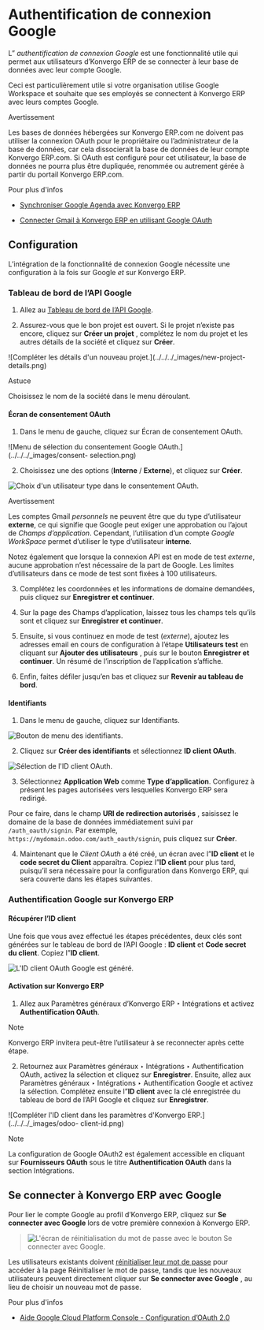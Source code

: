 # Authentification de connexion Google

L” _authentification de connexion Google_ est une fonctionnalité utile qui
permet aux utilisateurs d’Konvergo ERP de se connecter à leur base de données avec
leur compte Google.

Ceci est particulièrement utile si votre organisation utilise Google Workspace
et souhaite que ses employés se connectent à Konvergo ERP avec leurs comptes Google.

<div class="alert alert-warning">
<p class="alert-title">
Avertissement</p><p>Les bases de données hébergées sur Konvergo ERP.com ne doivent pas utiliser la connexion OAuth pour le propriétaire ou l’administrateur de la base de données, car cela dissocierait la base de données de leur compte Konvergo ERP.com. Si OAuth est configuré pour cet utilisateur, la base de données ne pourra plus être dupliquée, renommée ou autrement gérée à partir du portail Konvergo ERP.com.</p>
</div> <div class="alert alert-secondary">
<p class="alert-title">
Pour plus d'infos</p><ul>
<li><p><a href="../../productivity/calendar/google">Synchroniser Google Agenda avec Konvergo ERP</a></p></li>
<li><p><a href="../email_communication/google_oauth">Connecter Gmail à Konvergo ERP en utilisant Google OAuth</a></p></li>
</ul>
</div>

## Configuration

L’intégration de la fonctionnalité de connexion Google nécessite une
configuration à la fois sur Google _et_ sur Konvergo ERP.

### Tableau de bord de l’API Google

  1. Allez au [Tableau de bord de l’API Google](https://console.developers.google.com/).

  2. Assurez-vous que le bon projet est ouvert. Si le projet n’existe pas encore, cliquez sur **Créer un projet** , complétez le nom du projet et les autres détails de la société et cliquez sur **Créer**.

![Compléter les détails d'un nouveau projet.](../../../_images/new-project-
details.png) <div class="alert alert-info">
<p class="alert-title">
Astuce</p><p>Choisissez le nom de la société dans le menu déroulant.</p>
</div>

#### Écran de consentement OAuth

  1. Dans le menu de gauche, cliquez sur Écran de consentement OAuth.

![Menu de sélection du consentement Google OAuth.](../../../_images/consent-
selection.png)

  2. Choisissez une des options (**Interne** / **Externe**), et cliquez sur **Créer**.

![Choix d'un utilisateur type dans le consentement
OAuth.](../../../_images/consent.png) <div class="alert alert-warning">
<p class="alert-title">
Avertissement</p><p>Les comptes Gmail <em>personnels</em> ne peuvent être que du type d’utilisateur <b>externe</b>, ce qui signifie que Google peut exiger une approbation ou l’ajout de <em>Champs d’application</em>. Cependant, l’utilisation d’un compte <em>Google WorkSpace</em> permet d’utiliser le type d’utilisateur <b>interne</b>.</p>
<p>Notez également que lorsque la connexion API est en mode de test <em>externe</em>, aucune approbation n’est nécessaire de la part de Google. Les limites d’utilisateurs dans ce mode de test sont fixées à 100 utilisateurs.</p>
</div>

  3. Complétez les coordonnées et les informations de domaine demandées, puis cliquez sur **Enregistrer et continuer**.

  4. Sur la page des Champs d’application, laissez tous les champs tels qu’ils sont et cliquez sur **Enregistrer et continuer**.

  5. Ensuite, si vous continuez en mode de test (_externe_), ajoutez les adresses email en cours de configuration à l’étape **Utilisateurs test** en cliquant sur **Ajouter des utilisateurs** , puis sur le bouton **Enregistrer et continuer**. Un résumé de l’inscription de l’application s’affiche.

  6. Enfin, faites défiler jusqu’en bas et cliquez sur **Revenir au tableau de bord**.

#### Identifiants

  1. Dans le menu de gauche, cliquez sur Identifiants.

![Bouton de menu des identifiants.](../../../_images/credentials-button.png)

  2. Cliquez sur **Créer des identifiants** et sélectionnez **ID client OAuth**.

![Sélection de l'ID client OAuth.](../../../_images/client-id.png)

  3. Sélectionnez **Application Web** comme **Type d’application**. Configurez à présent les pages autorisées vers lesquelles Konvergo ERP sera redirigé.

Pour ce faire, dans le champ **URl de redirection autorisés** , saisissez le
domaine de la base de données immédiatement suivi par `/auth_oauth/signin`.
Par exemple, `https://mydomain.odoo.com/auth_oauth/signin`, puis cliquez sur
**Créer**.

  4. Maintenant que le _Client OAuth_ a été créé, un écran avec l”**ID client** et le **code secret du Client** apparaîtra. Copiez l”**ID client** pour plus tard, puisqu’il sera nécessaire pour la configuration dans Konvergo ERP, qui sera couverte dans les étapes suivantes.

### Authentification Google sur Konvergo ERP

#### Récupérer l’ID client

Une fois que vous avez effectué les étapes précédentes, deux clés sont
générées sur le tableau de bord de l’API Google : **ID client** et **Code
secret du client**. Copiez l”**ID client**.

![L'ID client OAuth Google est généré.](../../../_images/secret-ids.png)

#### Activation sur Konvergo ERP

  1. Allez aux Paramètres généraux d’Konvergo ERP ‣ Intégrations et activez **Authentification OAuth**.

<div class="alert alert-primary">
<p class="alert-title">
Note</p><p>Konvergo ERP invitera peut-être l’utilisateur à se reconnecter après cette étape.</p>
</div>

  2. Retournez aux Paramètres généraux ‣ Intégrations ‣ Authentification OAuth, activez la sélection et cliquez sur **Enregistrer**. Ensuite, allez aux Paramètres généraux ‣ Intégrations ‣ Authentification Google et activez la sélection. Complétez ensuite l”**ID client** avec la clé enregistrée du tableau de bord de l’API Google et cliquez sur **Enregistrer**.

![Compléter l'ID client dans les paramètres d'Konvergo ERP.](../../../_images/odoo-
client-id.png) <div class="alert alert-primary">
<p class="alert-title">
Note</p><p>La configuration de Google OAuth2 est également accessible en cliquant sur <b>Fournisseurs OAuth</b> sous le titre <b>Authentification OAuth</b> dans la section Intégrations.</p>
</div>

## Se connecter à Konvergo ERP avec Google

Pour lier le compte Google au profil d’Konvergo ERP, cliquez sur **Se connecter avec
Google** lors de votre première connexion à Konvergo ERP.

> ![L'écran de réinitialisation du mot de passe avec le bouton *Se connecter
> avec Google*.](../../../_images/first-login.png)

Les utilisateurs existants doivent [réinitialiser leur mot de
passe](../users#users-reset-password) pour accéder à la page
Réinitialiser le mot de passe, tandis que les nouveaux utilisateurs peuvent
directement cliquer sur **Se connecter avec Google** , au lieu de choisir un
nouveau mot de passe.

<div class="alert alert-secondary">
<p class="alert-title">
Pour plus d'infos</p><ul>
<li><p><a href="https://support.google.com/cloud/answer/6158849">Aide Google Cloud Platform Console - Configuration d’OAuth 2.0</a></p></li>
</ul>
</div>

